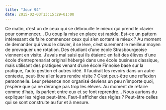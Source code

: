 ```yaml
---
title: "Jour 94"
date: 2015-02-03T13:15:29+01:00
---
```


Ce matin, c’est un de ceux qui se débrouille le mieux qui prend le
clavier pour commencer… Du coup la mise en place est rapide. Est-ce un
pattern intéressant de faire commencer ceux qui s’en sortent le mieux ?
Au moment de demander qui veux le clavier, il se lève, c’est surement le
meilleur moyen de provoquer une rotation. Des étudiant d’une école
Strasbourgeoise viennent en visite. J’avais mal saisi qui ils étaient:
en fait des élèves d’une école d’entreprenariat original hébergé dans
une école business classique, mais utilisant des pratiques venant d’une
école Finnoise basé sur la pratique, l’auto gestion et autres idéé. Il
faudrait les revoirs dans un autre contexte, peut-être aller leurs
rendre visite ? C’est peut-être une reflexion personnelle. Leur présence
non organisé deviens un peu n’importe quoi, j’espère que ça ne dérange
pas trop les élèves. Au moment de refaire comme d’hab, ils parlent entre
eux et se font reprendre… Nous aurions du expliquer les règles
peut-être. Faut-il afficher des règles ? Peut-être celles qui se sont
construite au fur et à mesure.



